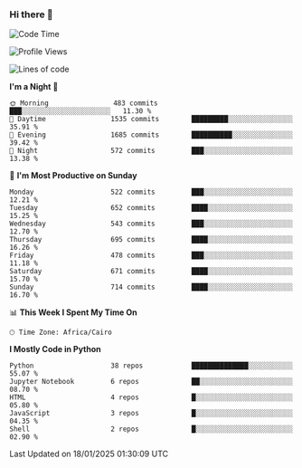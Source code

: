 ### Hi there 👋

<!--
**AMR-KELEG/AMR-KELEG** is a ✨ _special_ ✨ repository because its `README.md` (this file) appears on your GitHub profile.

Here are some ideas to get you started:

- 🔭 I’m currently working on ...
- 🌱 I’m currently learning ...
- 👯 I’m looking to collaborate on ...
- 🤔 I’m looking for help with ...
- 💬 Ask me about ...
- 📫 How to reach me: ...
- 😄 Pronouns: ...
- ⚡ Fun fact: ...
-->

<!--START_SECTION:waka-->
![Code Time](http://img.shields.io/badge/Code%20Time-0%20secs-blue)

![Profile Views](http://img.shields.io/badge/Profile%20Views-0-blue)

![Lines of code](https://img.shields.io/badge/From%20Hello%20World%20I%27ve%20Written-25.7%20million%20lines%20of%20code-blue)

**I'm a Night 🦉** 

```text
🌞 Morning                483 commits         ███░░░░░░░░░░░░░░░░░░░░░░   11.30 % 
🌆 Daytime                1535 commits        █████████░░░░░░░░░░░░░░░░   35.91 % 
🌃 Evening                1685 commits        ██████████░░░░░░░░░░░░░░░   39.42 % 
🌙 Night                  572 commits         ███░░░░░░░░░░░░░░░░░░░░░░   13.38 % 
```
📅 **I'm Most Productive on Sunday** 

```text
Monday                   522 commits         ███░░░░░░░░░░░░░░░░░░░░░░   12.21 % 
Tuesday                  652 commits         ████░░░░░░░░░░░░░░░░░░░░░   15.25 % 
Wednesday                543 commits         ███░░░░░░░░░░░░░░░░░░░░░░   12.70 % 
Thursday                 695 commits         ████░░░░░░░░░░░░░░░░░░░░░   16.26 % 
Friday                   478 commits         ███░░░░░░░░░░░░░░░░░░░░░░   11.18 % 
Saturday                 671 commits         ████░░░░░░░░░░░░░░░░░░░░░   15.70 % 
Sunday                   714 commits         ████░░░░░░░░░░░░░░░░░░░░░   16.70 % 
```


📊 **This Week I Spent My Time On** 

```text
🕑︎ Time Zone: Africa/Cairo
```

**I Mostly Code in Python** 

```text
Python                   38 repos            ██████████████░░░░░░░░░░░   55.07 % 
Jupyter Notebook         6 repos             ██░░░░░░░░░░░░░░░░░░░░░░░   08.70 % 
HTML                     4 repos             █░░░░░░░░░░░░░░░░░░░░░░░░   05.80 % 
JavaScript               3 repos             █░░░░░░░░░░░░░░░░░░░░░░░░   04.35 % 
Shell                    2 repos             █░░░░░░░░░░░░░░░░░░░░░░░░   02.90 % 
```




 Last Updated on 18/01/2025 01:30:09 UTC
<!--END_SECTION:waka-->
